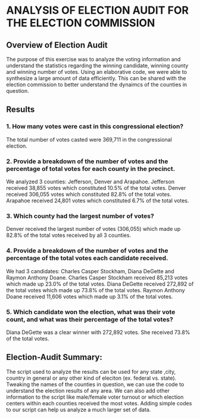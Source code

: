 # ANALYSIS OF ELECTION AUDIT FOR THE ELECTION COMMISSION
## Overview of Election Audit
The purpose of this exercise was to analyze the voting information and understand the statistics regarding the winning candidate, winning county and winning number of votes. Using an elaborative code, we were able to synthesize a large amount of data efficiently. This can be shared with the election commission to better understand the dynaimcs of the counties in question. 

## Results
### 1. How many votes were cast in this congressional election?
The total number of votes casted were 369,711 in the congressional election.

### 2. Provide a breakdown of the number of votes and the percentage of total votes for each county in the precinct.
We analyzed 3 counties: Jefferson, Denver and Arapahoe.
Jefferson received 38,855 votes which constituted 10.5% of the total votes.
Denver received 306,055 votes which constituted 82.8% of the total votes.
Arapahoe received 24,801 votes which constituted 6.7% of the total votes.

### 3. Which county had the largest number of votes?
Denver received the largest number of votes (306,055) which made up 82.8% of the total votes received by all 3 counties.

### 4. Provide a breakdown of the number of votes and the percentage of the total votes each candidate received.
We had 3 candidates: Charles Casper Stockham, Diana DeGette and Raymon Anthony Doane.
Charles Casper Stockham received 85,213 votes which made up 23.0% of the total votes.
Diana DeGette received 272,892 of the total votes which made up 73.8% of the total votes.
Raymon Anthony Doane received 11,606 votes which made up 3.1% of the total votes.

### 5. Which candidate won the election, what was their vote count, and what was their percentage of the total votes?
Diana DeGette was a clear winner with 272,892 votes. She received 73.8% of the total votes.

## Election-Audit Summary: 
The script used to analyze the results can be used for any state ,city, country in general or any other kind of eleciton (ex. federal vs. state). Tweaking the names of the counties in question, we can use the code to understand the election results of any area. 
We can also add other information to the script like male/female voter turnout or which election centers within each counties received the most votes. Adding simple codes to our script can help us analyze a much larger set of data. 
